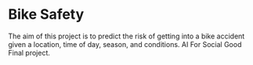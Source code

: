 # Bike Safety
The aim of this project is to predict the risk of getting into a bike accident given a location, time of day, season, and conditions. AI For Social Good Final project. 
